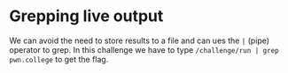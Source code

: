 # Grepping live output

We can avoid the need to store results to a file and can ues the `|` (pipe) operator to grep.
In this challenge we have to type `/challenge/run | grep pwn.college` to get the flag.
